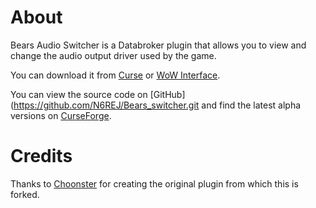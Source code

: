 About
======
Bears Audio Switcher is a Databroker plugin that allows you to view and change the audio output driver used by the game.

You can download it from [Curse](http://www.curse.com/addons/wow/broker-audio-hardware) or [WoW Interface](http://www.wowinterface.com/downloads/info22697-BrokerAudioHardware.html).

You can view the source code on [GitHub](https://github.com/N6REJ/Bears_switcher.git and find the latest alpha versions on [CurseForge](http://wow.curseforge.com/addons/broker-audio-hardware/).

Credits
=======
Thanks to [Choonster](https://github.com/Choonster-WoW-AddOns/Broker_AudioHardware) for creating the original plugin from which this is forked.
